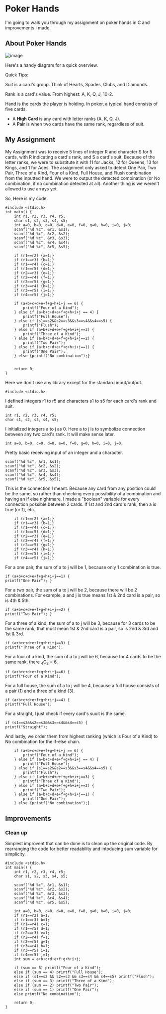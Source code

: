# Poker Hands

I'm going to walk you through my assignment on poker hands in C and improvements I made.


## About Poker Hands
![image](https://github.com/user-attachments/assets/59e32163-6247-4d29-acca-7b6f7d60f840)

Here's a handy diagram for a quick overview.


Quick Tips: 

Suit is a card's group. Think of Hearts, Spades, Clubs, and Diamonds.

Rank is a card's value. From highest: A, K, Q, J, 10-2.

Hand is the cards the player is holding. In poker, a typical hand consists of five cards.


- A **High Card** is any card with letter ranks (A, K, Q, J). 
- A **Pair** is when two cards have the same rank, regardless of suit.


## My Assignment

My Assignment was to receive 5 lines of integer R and character S for 5 cards, with R indicating a card's rank, and S a card's suit. 
Because of the letter ranks, we were to substitute it with 11 for Jacks, 12 for Queens, 13 for Kings, and 1 for Aces.
The assignment only asked to detect One Pair, Two Pair, Three of a Kind, Four of a Kind, Full House, and Flush combination from the inputted hand. 
We were to output the detected combination (or No combination, if no combination detected at all).
Another thing is we weren't allowed to use arrays yet.

So, Here is my code.

```
#include <stdio.h>
int main() {
    int r1, r2, r3, r4, r5;
    char s1, s2, s3, s4, s5;
    int a=0, b=0, c=0, d=0, e=0, f=0, g=0, h=0, i=0, j=0;
    scanf("%d %c", &r1, &s1);
    scanf("%d %c", &r2, &s2);
    scanf("%d %c", &r3, &s3);
    scanf("%d %c", &r4, &s4);
    scanf("%d %c", &r5, &s5);

    if (r1==r2) {a=1;}
    if (r1==r3) {b=1;}
    if (r1==r4) {c=1;}
    if (r1==r5) {d=1;}
    if (r2==r3) {e=1;}
    if (r2==r4) {f=1;}
    if (r2==r5) {g=1;}
    if (r3==r4) {h=1;}
    if (r3==r5) {i=1;}
    if (r4==r5) {j=1;} 
    
    if (a+b+c+d+e+f+g+h+i+j == 6) {
        printf("Four of a Kind"); 
    } else if (a+b+c+d+e+f+g+h+i+j == 4) {
        printf("Full House"); 
    } else if (s1==s2&&s2==s3&&s3==s4&&s4==s5) {
        printf("Flush");
    } else if (a+b+c+d+e+f+g+h+i+j==3) {
        printf("Three of a Kind"); 
    } else if (a+b+c+d+e+f+g+h+i+j==2) {
        printf("Two Pair"); 
    } else if (a+b+c+d+e+f+g+h+i+j==1) {
        printf("One Pair"); 
    } else {printf("No combination");}

    
    return 0;
}
```

Here we don't use any library except for the standard input/output. 
```
#include <stdio.h>
```

I defined integers r1 to r5 and characters s1 to s5 for each card's rank and suit. 
```
int r1, r2, r3, r4, r5;
char s1, s2, s3, s4, s5;
```

I initialized integers a to j as 0. Here a to j is to symbolize connection between any two card's rank. It will make sense later.
```
int a=0, b=0, c=0, d=0, e=0, f=0, g=0, h=0, i=0, j=0;
```

Pretty basic receiving input of an integer and a character.
```
scanf("%d %c", &r1, &s1);
scanf("%d %c", &r2, &s2);
scanf("%d %c", &r3, &s3);
scanf("%d %c", &r4, &s4);
scanf("%d %c", &r5, &s5);
```

This is the connection I meant. Because any card from any position could be the same, so rather than checking every possibility of a combination and having an if else nightmare, I made a "boolean" variable for every connection possible between 2 cards. If 1st and 2nd card's rank, then a is true (or 1), etc. 
```
    if (r1==r2) {a=1;}
    if (r1==r3) {b=1;}
    if (r1==r4) {c=1;}
    if (r1==r5) {d=1;}
    if (r2==r3) {e=1;}
    if (r2==r4) {f=1;}
    if (r2==r5) {g=1;}
    if (r3==r4) {h=1;}
    if (r3==r5) {i=1;}
    if (r4==r5) {j=1;}
```

For a one pair, the sum of a to j will be 1, because only 1 combination is true.
```
if (a+b+c+d+e+f+g+h+i+j==1) {
printf("One Pair"); }
```

For a two pair, the sum of a to j will be 2, because there will be 2 combinations. For example, a and j is true means 1st & 2nd card is a pair, so is 4th & 5th.
```
if (a+b+c+d+e+f+g+h+i+j==2) {
printf("Two Pair"); }
```

For a three of a kind, the sum of a to j will be 3, because for 3 cards to be the same rank, that must mean 1st & 2nd card is a pair, so is 2nd & 3rd and 1st & 3rd.
```
if (a+b+c+d+e+f+g+h+i+j==3) {
printf("Three of a Kind");
```

For a four of a kind, the sum of a to j will be 6, because for 4 cards to be the same rank, there <sub>4</sub>C<sub>2</sub> = 6. 
```
if (a+b+c+d+e+f+g+h+i+j==6) {
printf("Four of a Kind");
```

For a full house, the sum of a to j will be 4, because a full house consists of a pair (1) and a three of a kind (3).
```
if (a+b+c+d+e+f+g+h+i+j==4) {
printf("Full House");
```

For a straight, I just check if every card's suuit is the same.
```
if (s1==s2&&s2==s3&&s3==s4&&s4==s5) {
printf("Straight");
```

And lastly, we order them from highest ranking (which is Four of a Kind) to No combination for the if-else chain.
```
    if (a+b+c+d+e+f+g+h+i+j == 6) {
        printf("Four of a Kind"); 
    } else if (a+b+c+d+e+f+g+h+i+j == 4) {
        printf("Full House"); 
    } else if (s1==s2&&s2==s3&&s3==s4&&s4==s5) {
        printf("Flush");
    } else if (a+b+c+d+e+f+g+h+i+j==3) {
        printf("Three of a Kind"); 
    } else if (a+b+c+d+e+f+g+h+i+j==2) {
        printf("Two Pair"); 
    } else if (a+b+c+d+e+f+g+h+i+j==1) {
        printf("One Pair"); 
    } else {printf("No combination");}
```


## Improvements

### Clean up
Simplest improvent that can be done is to clean up the original code. By rearranging the code for better readability and intoducing sum variable for simplicity.

```
#include <stdio.h>
int main() {
    int r1, r2, r3, r4, r5;
    char s1, s2, s3, s4, s5;

    scanf("%d %c", &r1, &s1);
    scanf("%d %c", &r2, &s2);
    scanf("%d %c", &r3, &s3);
    scanf("%d %c", &r4, &s4);
    scanf("%d %c", &r5, &s5);

    int a=0, b=0, c=0, d=0, e=0, f=0, g=0, h=0, i=0, j=0;
    if (r1==r2) a=1;
    if (r1==r3) b=1;
    if (r1==r4) c=1;
    if (r1==r5) d=1;
    if (r2==r3) e=1;
    if (r2==r4) f=1;
    if (r2==r5) g=1;
    if (r3==r4) h=1;
    if (r3==r5) i=1;
    if (r4==r5) j=1;
    int sum = a+b+c+d+e+f+g+h+i+j;
    
    if (sum == 6) printf("Four of a Kind"); 
    else if (sum == 4) printf("Full House"); 
    else if (s1==s2 && s2==s3 && s3==s4 && s4==s5) printf("Flush");
    else if (sum == 3) printf("Three of a Kind"); 
    else if (sum == 2) printf("Two Pair"); 
    else if (sum == 1) printf("One Pair"); 
    else printf("No combination");

    return 0;
}
```



